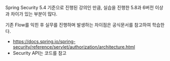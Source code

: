 
Spring Security 5.4 기준으로 진행된 강의인 만큼, 실습을 진행한 5.8과 6버전 이상과 차이가 있는 부분이 많다.

기존 Flow를 익힌 후 실무를 진행하며 발생하는 차이점은 공식문서를 참고하여 학습한다.
- https://docs.spring.io/spring-security/reference/servlet/authorization/architecture.html
- Security API는 코드를 참고
